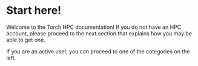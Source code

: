 # Start here!

Welcome to the Torch HPC documentation! If you do not have an HPC account, please proceed to the next section that explains how you may be able to get one.

If you are an active user, you can proceed to one of the categories on the left.
